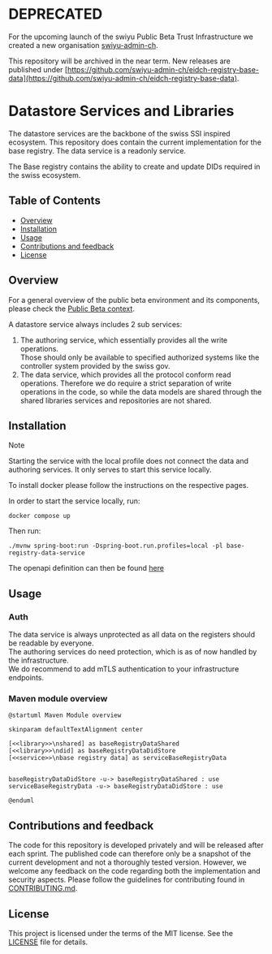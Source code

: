 <!--
SPDX-FileCopyrightText: 2025 Swiss Confederation

SPDX-License-Identifier: MIT
-->

# DEPRECATED

For the upcoming launch of the swiyu Public Beta Trust Infrastructure we created a new organisation [swiyu-admin-ch](https://github.com/swiyu-admin-ch). 

This repository will be archived in the near term. New releases are published under [https://github.com/swiyu-admin-ch/eidch-registry-base-data](https://github.com/swiyu-admin-ch/eidch-registry-base-data).

# Datastore Services and Libraries

The datastore services are the backbone of the swiss SSI inspired ecosystem.
This repository does contain the current implementation for the base registry. The data service is a readonly service.

The Base registry contains the ability to create and update DIDs required in the swiss ecosystem.

## Table of Contents

- [Overview](#Overview)
- [Installation](#installation)
- [Usage](#usage)
- [Contributions and feedback](#contributions-and-feedback)
- [License](#license)

## Overview

For a general overview of the public beta environment and its components, please check
the [Public Beta context](https://github.com/e-id-admin/eidch-public-beta).

A datastore service always includes 2 sub services:

1. The authoring service, which essentially provides all the write operations.  
   Those should only be available to specified authorized systems like the controller system provided by the swiss gov.
2. The data service, which provides all the protocol conform read operations.
   Therefore we do require a strict separation of write operations in the code, so while the data models are shared
   through
   the shared libraries services and repositories are not shared.

## Installation

> [!NOTE]
> Starting the service with the local profile does not connect the data and authoring services. It only serves to start this service locally.

To install docker please follow the instructions on the respective pages.

In order to start the service locally, run:

```shell
docker compose up
```

Then run:

```shell
./mvnw spring-boot:run -Dspring-boot.run.profiles=local -pl base-registry-data-service
```

The openapi definition can then be found [here](http://localhost:8190/swagger-ui.html)

## Usage

### Auth

The data service is always unprotected as all data on the registers should be readable by everyone.  
The authoring services do need protection, which is as of now handled by the infrastructure.  
We do recommend to add mTLS authentication to your infrastructure endpoints.

### Maven module overview

```
@startuml Maven Module overview

skinparam defaultTextAlignment center

[<<library>>\nshared] as baseRegistryDataShared
[<<library>>\ndid] as baseRegistryDataDidStore
[<<service>>\nbase registry data] as serviceBaseRegistryData


baseRegistryDataDidStore -u-> baseRegistryDataShared : use
serviceBaseRegistryData -u-> baseRegistryDataDidStore : use

@enduml
```

## Contributions and feedback

The code for this repository is developed privately and will be released after each sprint. The published code can therefore only be a snapshot of the current development and not a thoroughly tested version. However, we welcome any feedback on the code regarding both the implementation and security aspects. Please follow the guidelines for contributing found in [CONTRIBUTING.md](/CONTRIBUTING.md).

## License

This project is licensed under the terms of the MIT license. See the [LICENSE](/LICENSE) file for details.

